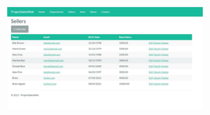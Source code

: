 <p align="center">
  <a href="#">
    <img align="center" width="450" src="sales.jpg" />
  </a>
</p>
